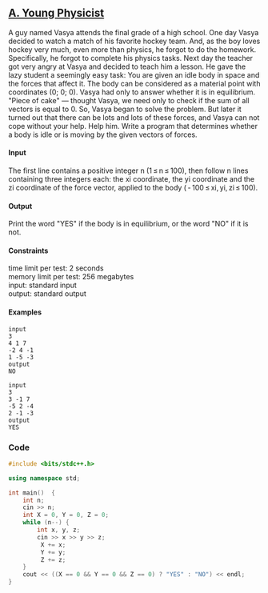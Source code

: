 
## [A. Young Physicist](https://codeforces.com/problemset/problem/69/A)
A guy named Vasya attends the final grade of a high school. One day Vasya decided to watch a match of his favorite hockey team. And, as the boy loves hockey very much, even more than physics, he forgot to do the homework. Specifically, he forgot to complete his physics tasks. Next day the teacher got very angry at Vasya and decided to teach him a lesson. He gave the lazy student a seemingly easy task: You are given an idle body in space and the forces that affect it. The body can be considered as a material point with coordinates (0; 0; 0). Vasya had only to answer whether it is in equilibrium. "Piece of cake" — thought Vasya, we need only to check if the sum of all vectors is equal to 0. So, Vasya began to solve the problem. But later it turned out that there can be lots and lots of these forces, and Vasya can not cope without your help. Help him. Write a program that determines whether a body is idle or is moving by the given vectors of forces.

#### Input
The first line contains a positive integer n (1 ≤ n ≤ 100), then follow n lines containing three integers each: the xi coordinate, the yi coordinate and the zi coordinate of the force vector, applied to the body ( - 100 ≤ xi, yi, zi ≤ 100).

#### Output
Print the word "YES" if the body is in equilibrium, or the word "NO" if it is not.

#### Constraints
time limit per test: 2 seconds <br>
memory limit per test: 256 megabytes <br>
input: standard input <br>
output: standard output

#### Examples
```
input
3
4 1 7
-2 4 -1
1 -5 -3
output
NO

input
3
3 -1 7
-5 2 -4
2 -1 -3
output
YES
```

### Code
```cpp
#include <bits/stdc++.h>

using namespace std;

int main()  {
    int n;
    cin >> n;
    int X = 0, Y = 0, Z = 0;
    while (n--) {
        int x, y, z;
        cin >> x >> y >> z;
         X += x;
         Y += y;
         Z += z;
    }
    cout << ((X == 0 && Y == 0 && Z == 0) ? "YES" : "NO") << endl;
}
```
